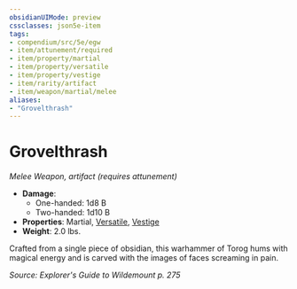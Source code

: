 ```yaml
---
obsidianUIMode: preview
cssclasses: json5e-item
tags:
- compendium/src/5e/egw
- item/attunement/required
- item/property/martial
- item/property/versatile
- item/property/vestige
- item/rarity/artifact
- item/weapon/martial/melee
aliases: 
- "Grovelthrash"
---
```

# Grovelthrash
*Melee Weapon, artifact (requires attunement)*  

- **Damage**:
  - One-handed: 1d8 B
  - Two-handed: 1d10 B
- **Properties**: Martial, [Versatile](/Systems/5e/rules/item-properties.md#Versatile), [Vestige](/Systems/5e/rules/item-properties.md#Vestige)
- **Weight**: 2.0 lbs.

Crafted from a single piece of obsidian, this warhammer of Torog hums with magical energy and is carved with the images of faces screaming in pain.

*Source: Explorer's Guide to Wildemount p. 275*